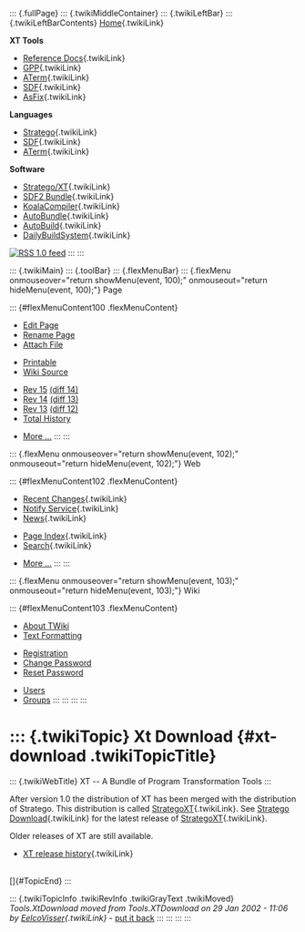 ::: {.fullPage}
::: {.twikiMiddleContainer}
::: {.twikiLeftBar}
::: {.twikiLeftBarContents}
[Home](WebHome){.twikiLink}

**XT Tools**

-   [Reference Docs](ToolReference){.twikiLink}
-   [GPP](GenericPrettyPrinter){.twikiLink}
-   [ATerm](ATermTools){.twikiLink}
-   [SDF](SdfTools){.twikiLink}
-   [AsFix](AsFixTools){.twikiLink}

**Languages**

-   [Stratego](../Stratego/WebHome){.twikiLink}
-   [SDF](../Sdf/WebHome){.twikiLink}
-   [ATerm](ATermFormat){.twikiLink}

**Software**

-   [Stratego/XT](../Stratego/StrategoDownload){.twikiLink}
-   [SDF2 Bundle](../Sdf/SdfBundle){.twikiLink}
-   [KoalaCompiler](KoalaCompiler){.twikiLink}
-   [AutoBundle](AutoBundle){.twikiLink}
-   [AutoBuild](AutoBuild){.twikiLink}
-   [DailyBuildSystem](DailyBuildSystem){.twikiLink}

[![](http://www.program-transformation.org/twiki/pub/rss.gif "RSS 1.0 feed")](http://www.program-transformation.org/twiki/bin/view/Tools/WebRss?skin=rss)
:::
:::

::: {.twikiMain}
::: {.toolBar}
::: {.flexMenuBar}
::: {.flexMenu onmouseover="return showMenu(event, 100);" onmouseout="return hideMenu(event, 100);"}
Page

::: {#flexMenuContent100 .flexMenuContent}
-   [Edit
    Page](http://www.program-transformation.org/edit/Tools/XtDownload?t=1536825766)
-   [Rename
    Page](http://www.program-transformation.org/rename/Tools/XtDownload)
-   [Attach
    File](http://www.program-transformation.org/attach/Tools/XtDownload)

<!-- -->

-   [Printable](http://www.program-transformation.org/view/Tools/XtDownload?skin=print.pattern)
-   [Wiki
    Source](http://www.program-transformation.org/view/Tools/XtDownload?skin=text&raw=on&contenttype=text/plain)

<!-- -->

-   [Rev
    15](http://www.program-transformation.org/view/Tools/XtDownload?rev=1.15)
    [(diff 14)](http://www.program-transformation.org/rdiff/Tools/XtDownload?rev1=1.15&rev2=1.14)
-   [Rev
    14](http://www.program-transformation.org/view/Tools/XtDownload?rev=1.14)
    [(diff 13)](http://www.program-transformation.org/rdiff/Tools/XtDownload?rev1=1.14&rev2=1.13)
-   [Rev
    13](http://www.program-transformation.org/view/Tools/XtDownload?rev=1.13)
    [(diff 12)](http://www.program-transformation.org/rdiff/Tools/XtDownload?rev1=1.13&rev2=1.12)
-   [Total
    History](http://www.program-transformation.org/rdiff/Tools/XtDownload)

<!-- -->

-   [More
    \...](http://www.program-transformation.org/oops/Tools/XtDownload?template=oopsmore&param1=1.15&param2=1.15)
:::
:::

::: {.flexMenu onmouseover="return showMenu(event, 102);" onmouseout="return hideMenu(event, 102);"}
Web

::: {#flexMenuContent102 .flexMenuContent}
-   [Recent Changes](WebChanges){.twikiLink}
-   [Notify Service](WebNotify){.twikiLink}
-   [News](WebNews){.twikiLink}

<!-- -->

-   [Page Index](WebIndex){.twikiLink}
-   [Search](WebSearch){.twikiLink}

<!-- -->

-   [More
    \...](http://www.program-transformation.org/oops/Tools/XtDownload?template=oopsmore&param1=1.15&param2=1.15)
:::
:::

::: {.flexMenu onmouseover="return showMenu(event, 103);" onmouseout="return hideMenu(event, 103);"}
Wiki

::: {#flexMenuContent103 .flexMenuContent}
-   [About
    TWiki](http://www.program-transformation.org/view/TWiki/WebHome)
-   [Text
    Formatting](http://www.program-transformation.org/view/TWiki/TextFormattingRules)

<!-- -->

-   [Registration](http://www.program-transformation.org/view/TWiki/TWikiRegistration)
-   [Change
    Password](http://www.program-transformation.org/view/TWiki/ChangePassword)
-   [Reset
    Password](http://www.program-transformation.org/view/TWiki/ResetPassword)

<!-- -->

-   [Users](http://www.program-transformation.org/view/Main/TWikiUsers)
-   [Groups](http://www.program-transformation.org/view/Main/TWikiGroups)
:::
:::
:::
:::

::: {.twikiTopic}
Xt Download {#xt-download .twikiTopicTitle}
===========

::: {.twikiWebTitle}
XT \-- A Bundle of Program Transformation Tools
:::

After version 1.0 the distribution of XT has been merged with the
distribution of Stratego. This distribution is called
[StrategoXT](../Stratego/StrategoXT){.twikiLink}. See [Stratego
Download](../Stratego/StrategoDownload){.twikiLink} for the latest
release of [StrategoXT](../Stratego/StrategoXT){.twikiLink}.

Older releases of XT are still available.

-   [XT release history](XtReleaseHistory){.twikiLink}

\
[]{#TopicEnd}
:::

::: {.twikiTopicInfo .twikiRevInfo .twikiGrayText .twikiMoved}
*Tools.XtDownload moved from Tools.XTDownload on 29 Jan 2002 - 11:06 by
[EelcoVisser](../Main/EelcoVisser){.twikiLink}* - [put it
back](http://www.program-transformation.org/rename/Tools/XtDownload?newweb=Tools&newtopic=XTDownload&confirm=on "Click to move topic back to previous location, with option to change references.")
:::
:::
:::
:::
